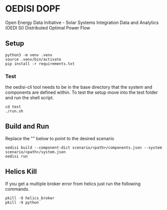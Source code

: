 # OEDISI DOPF
Open Energy Data Initiative - Solar Systems Integration Data and Analytics (OEDI SI) Distributed Optimal Power Flow

## Setup

```shell
python3 -m venv .venv
source .venv/bin/activate
pip install -r requirements.txt
```
### Test
the oedisi-cli tool needs to be in the base directory that the system and components are defined within. To test the setup move into the test folder and run the shell script.

```shell
cd test 
./run.sh
```

## Build and Run
Replace the "<path>" below to point to the desired scenario

```shell
oedisi build --component-dict scenario/<path>/components.json --system scenario/<path>/system.json
oedisi run
```

## Helics Kill
If you get a multiple broker error from helics just run the following commands. 

```shell
pkill -9 helics_broker
pkill -9 python
```
